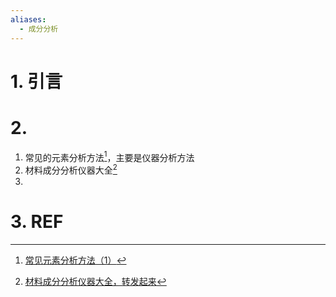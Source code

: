 ```yaml
---
aliases:
  - 成分分析
---
```

# 1. 引言 


# 2. 
1. 常见的元素分析方法[^1]，主要是仪器分析方法
2. 材料成分分析仪器大全[^2]
3. 

# 3. REF 

[^1]: [常见元素分析方法（1）](https://mp.weixin.qq.com/s/Vjer4yqxA4zZql0H1mmOmg)

[^2]: [材料成分分析仪器大全，转发起来](https://mp.weixin.qq.com/s/XeptepCIw_bcfYlC2TNW0w)
